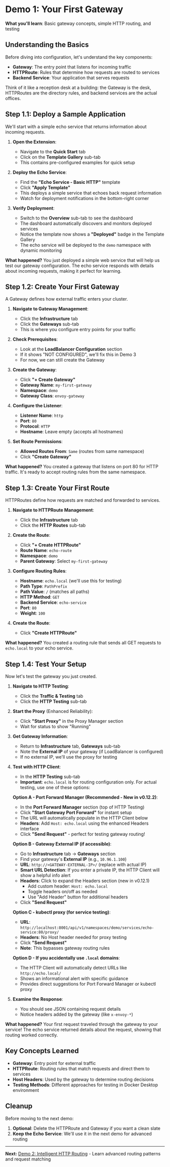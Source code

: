 # Demo 1: Your First Gateway

**What you'll learn**: Basic gateway concepts, simple HTTP routing, and testing

## Understanding the Basics

Before diving into configuration, let's understand the key components:

* **Gateway**: The entry point that listens for incoming traffic
* **HTTPRoute**: Rules that determine how requests are routed to services
* **Backend Service**: Your application that serves requests

Think of it like a reception desk at a building: the Gateway is the desk, HTTPRoutes are the directory rules, and backend services are the actual offices.

## Step 1.1: Deploy a Sample Application

We'll start with a simple echo service that returns information about incoming requests.

1. **Open the Extension**:
   * Navigate to the **Quick Start** tab
   * Click on the **Template Gallery** sub-tab
   * This contains pre-configured examples for quick setup

2. **Deploy the Echo Service**:
   * Find the **"Echo Service - Basic HTTP"** template
   * Click **"Apply Template"**
   * This deploys a simple service that echoes back request information
   * Watch for deployment notifications in the bottom-right corner

3. **Verify Deployment**:
   * Switch to the **Overview** sub-tab to see the dashboard
   * The dashboard automatically discovers and monitors deployed services
   * Notice the template now shows a **"Deployed"** badge in the Template Gallery
   * The echo service will be deployed to the `demo` namespace with dynamic monitoring

**What happened?** You just deployed a simple web service that will help us test our gateway configuration. The echo service responds with details about incoming requests, making it perfect for learning.

## Step 1.2: Create Your First Gateway

A Gateway defines how external traffic enters your cluster.

1. **Navigate to Gateway Management**:
   * Click the **Infrastructure** tab
   * Click the **Gateways** sub-tab
   * This is where you configure entry points for your traffic

2. **Check Prerequisites**:
   * Look at the **LoadBalancer Configuration** section
   * If it shows "NOT CONFIGURED", we'll fix this in Demo 3
   * For now, we can still create the Gateway

3. **Create the Gateway**:
   * Click **"+ Create Gateway"**
   * **Gateway Name**: `my-first-gateway`
   * **Namespace**: `demo`
   * **Gateway Class**: `envoy-gateway`

4. **Configure the Listener**:
   * **Listener Name**: `http`
   * **Port**: `80`
   * **Protocol**: `HTTP`
   * **Hostname**: Leave empty (accepts all hostnames)

5. **Set Route Permissions**:
   * **Allowed Routes From**: `Same` (routes from same namespace)
   * Click **"Create Gateway"**

**What happened?** You created a gateway that listens on port 80 for HTTP traffic. It's ready to accept routing rules from the same namespace.

## Step 1.3: Create Your First Route

HTTPRoutes define how requests are matched and forwarded to services.

1. **Navigate to HTTPRoute Management**:
   * Click the **Infrastructure** tab
   * Click the **HTTP Routes** sub-tab

2. **Create the Route**:
   * Click **"+ Create HTTPRoute"**
   * **Route Name**: `echo-route`
   * **Namespace**: `demo`
   * **Parent Gateway**: Select `my-first-gateway`

3. **Configure Routing Rules**:
   * **Hostname**: `echo.local` (we'll use this for testing)
   * **Path Type**: `PathPrefix`
   * **Path Value**: `/` (matches all paths)
   * **HTTP Method**: `GET`
   * **Backend Service**: `echo-service`
   * **Port**: `80`
   * **Weight**: `100`

4. **Create the Route**:
   * Click **"Create HTTPRoute"**

**What happened?** You created a routing rule that sends all GET requests to `echo.local` to your echo service.

## Step 1.4: Test Your Setup

Now let's test the gateway you just created.

1. **Navigate to HTTP Testing**:
   * Click the **Traffic & Testing** tab
   * Click the **HTTP Testing** sub-tab

2. **Start the Proxy** (Enhanced Reliability):
   * Click **"Start Proxy"** in the Proxy Manager section
   * Wait for status to show "Running"

3. **Get Gateway Information**:
   * Return to **Infrastructure** tab, **Gateways** sub-tab
   * Note the **External IP** of your gateway (if LoadBalancer is configured)
   * If no external IP, we'll use the proxy for testing

4. **Test with HTTP Client**:
   * In the **HTTP Testing** sub-tab
   * **Important**: `echo.local` is for routing configuration only. For actual testing, use one of these options:
   
   **Option A - Port Forward Manager (Recommended - New in v0.12.2)**:
   * In the **Port Forward Manager** section (top of HTTP Testing)
   * Click **"Start Gateway Port Forward"** for instant setup
   * The URL will automatically populate in the HTTP Client below
   * **Headers**: Add `Host: echo.local` using the enhanced Headers interface
   * Click **"Send Request"** - perfect for testing gateway routing!
   
   **Option B - Gateway External IP (if accessible)**:
   * Go to **Infrastructure** tab → **Gateways** section
   * Find your gateway's **External IP** (e.g., `10.96.1.100`)
   * **URL**: `http://<GATEWAY-EXTERNAL-IP>/` (replace with actual IP)
   * **Smart URL Detection**: If you enter a private IP, the HTTP Client will show a helpful info alert
   * **Headers**: Click to expand the Headers section (new in v0.12.1)
     * Add custom header: `Host: echo.local`
     * Toggle headers on/off as needed
     * Use "Add Header" button for additional headers
   * Click **"Send Request"**
   
   **Option C - kubectl proxy (for service testing)**:
   * **URL**: `http://localhost:8001/api/v1/namespaces/demo/services/echo-service:80/proxy/`
   * **Headers**: No Host header needed for proxy testing
   * Click **"Send Request"**
   * **Note**: This bypasses gateway routing rules
   
   **Option D - If you accidentally use `.local` domains**:
   * The HTTP Client will automatically detect URLs like `http://echo.local/`
   * Shows an informational alert with specific guidance
   * Provides direct suggestions for Port Forward Manager or kubectl proxy

5. **Examine the Response**:
   * You should see JSON containing request details
   * Notice headers added by the gateway (like `x-envoy-*`)

**What happened?** Your first request traveled through the gateway to your service! The echo service returned details about the request, showing that routing worked correctly.

## Key Concepts Learned

* **Gateway**: Entry point for external traffic
* **HTTPRoute**: Routing rules that match requests and direct them to services
* **Host Headers**: Used by the gateway to determine routing decisions
* **Testing Methods**: Different approaches for testing in Docker Desktop environment

## Cleanup

Before moving to the next demo:

1. **Optional**: Delete the HTTPRoute and Gateway if you want a clean slate
2. **Keep the Echo Service**: We'll use it in the next demo for advanced routing

---

**Next:** [Demo 2: Intelligent HTTP Routing](./03-demo-02-advanced-routing.md) - Learn advanced routing patterns and request matching